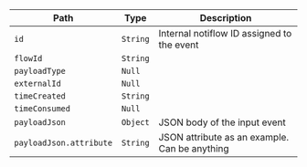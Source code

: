 Path | Type | Description
---- | ---- | -----------
`id` | `String` | Internal notiflow ID assigned to the event
`flowId` | `String` | 
`payloadType` | `Null` | 
`externalId` | `Null` | 
`timeCreated` | `String` | 
`timeConsumed` | `Null` | 
`payloadJson` | `Object` | JSON body of the input event
`payloadJson.attribute` | `String` | JSON attribute as an example. Can be anything
